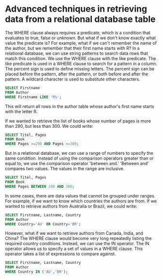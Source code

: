 # Advanced techniques in retrieving data from a relational database table

The WHERE clause always requires a predicate, which is a condition that evaluates to true, false or unknown. But what if we don't know exactly what value the predicate is? For example, what if we can't remember the name of the author, but we remember that their first name starts with R? In a relational database, we can use string patterns to search data rows that match this condition.
We use the WHERE clause with the like predicate. The like predicate is used in a WHERE clause to search for a pattern in a column. The percent sign is used to define missing letters. The percent sign can be placed before the pattern, after the pattern, or both before and after the pattern.
A wildcard character is used to substitute other characters.

```sql
SELECT Firstname 
FROM Author
WHERE Firstname LIKE 'R%';
```
This will return all rows in the author table whose author's first name starts with the letter R.

If we wanted to retrieve the list of books whose number of pages is more than 290, but less than 300. We could write:

```sql
SELECT Titel, Pages  
FROM Book
WHERE Pages >=290 AND Pages <=300;
```

 
 But in a relational database, we can use a range of numbers to specify the same condition. Instead of using the comparison operators greater than or equal to, we use the comparison operator 'between and.' 'Between and' compares two values. The values in the range are inclusive. 

```sql
SELECT Titel, Pages  
FROM Book
WHERE Pages BETWEEN 290 AND 300;
```

In some cases, there are data values that cannot be grouped under ranges. For example, if we want to know which countries the authors are from. If we wanted to retrieve authors from Australia or Brazil, we could write:

```sql
SELECT Firstname, Lastname, Country 
FROM Author
WHERE Country='AU' OR Country='BR';
```
However, what if we want to retrieve authors from Canada, India, and China? The WHERE clause would become very long repeatedly listing the required country conditions. Instead, we can use the IN operator. The IN operator allows us to specify a set of values in a WHERE clause. This operator takes a list of expressions to compare against.

```sql
SELECT Firstname, Lastname, Country 
FROM Author
WHERE Country IN ('AU','BR');
```

